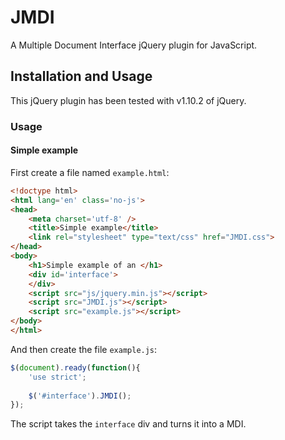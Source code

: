 JMDI
====

A Multiple Document Interface jQuery plugin for JavaScript.

Installation and Usage
----------------------

This jQuery plugin has been tested with v1.10.2 of jQuery.

### Usage

#### Simple example

First create a file named `example.html`:
```html
<!doctype html>
<html lang='en' class='no-js'>
<head>
	<meta charset='utf-8' />
	<title>Simple example</title>
	<link rel="stylesheet" type="text/css" href="JMDI.css">
</head>
<body> 
	<h1>Simple example of an </h1>
	<div id='interface'>
	</div>
	<script src="js/jquery.min.js"></script>
	<script src="JMDI.js"></script>
	<script src="example.js"></script>
</body>
</html>
```

And then create the file `example.js`:
```javascript
$(document).ready(function(){
	'use strict';
	
	$('#interface').JMDI();
});
```

The script takes the `interface` div and turns it into a MDI.